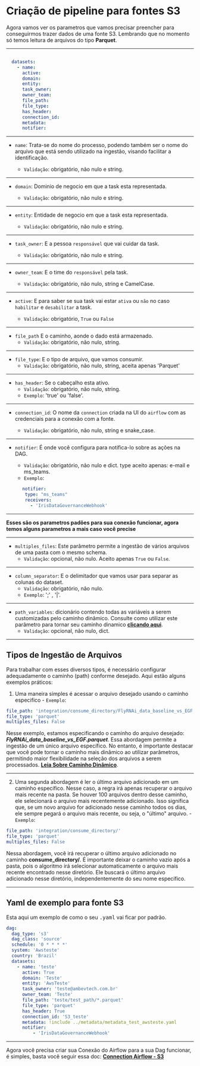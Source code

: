 # Criação de pipeline para fontes S3

Agora vamos ver os parametros que vamos precisar preencher para conseguirmos trazer dados de uma fonte S3. Lembrando que no momento só temos leitura de arquivos do tipo **Parquet**.

---
~~~yaml

  datasets:
    - name: 
      active: 
      domain: 
      entity: 
      task_owner: 
      owner_team:  
      file_path: 
      file_type: 
      has_header: 
      connection_id: 
      metadata:
      notifier:

~~~
---
- ``name``: Trata-se do nome do processo, podendo também ser o nome do arquivo que está sendo utilizado na ingestão, visando facilitar a identificação.

  - ``Validação``: obrigatório, não nulo e string. 
---
- ``domain``: Dominio de negocio em que a task esta representada.

  - ``Validação``: obrigatório, não nulo e string. 
---
- ``entity``: Entidade de negocio em que a task esta representada.

  - ``Validação``: obrigatório, não nulo e string. 
---
- ``task_owner``: E a pessoa ``responsável`` que vai cuidar da task.

  - ``Validação``: obrigatório, não nulo e string.
---
- ``owner_team``: E o time do ``responsável`` pela task. 

  - ``Validação``: obrigatório, não nulo, string e CamelCase.
---

- ``active``: E para saber se sua task vai estar ``ativa`` ou ``não`` no caso ``habilitar`` e ``desabilitar`` a task.

  - ``Validação``: obrigatório, ``True`` ou ``False``
---
- ``file_path`` E o caminho, aonde o dado está armazenado.
	- ``Validação``: obrigatório, não nulo, string.
---

- ``file_type``: E o tipo de arquivo, que vamos consumir.
	- ``Validação``: obrigatório, não nulo, string, aceita apenas 'Parquet'

---
- ``has_header``: Se o cabeçalho esta ativo. 
	- ``Validação``: obrigatório, não nulo, string.
  - ``Exemplo``: 'true' ou 'false'.
---
- ``connection_id``: O nome da ``connection`` criada na UI do ``airflow`` com as credenciais para a conexão com a fonte.

  - ``Validação``: obrigatório, não nulo, string e snake_case.

---
- ``notifier``: É onde você configura para notifica-lo sobre as ações na DAG.

  - ``Validação``: obrigatório, não nulo e dict. type aceito apenas: e-mail e ms_teams.
  - ``Exemplo``:   
 ~~~yaml
       notifier:
        type: "ms_teams"
        receivers:
          - 'IrisDataGovernanceWebhook'
 ~~~~ 
 ---
 **Esses são os parametros padões para sua conexão funcionar, agora temos alguns parametros a mais caso você precise**
 
 ---
- ``multiples_files``: Este parâmetro permite a ingestão de vários arquivos de uma pasta com o mesmo schema.
	- ``Validação``: opcional, não nulo. Aceito apenas ``True`` ou ``False``.
 ---

- ``column_separator``: E o delimitador que vamos usar para separar as colunas do dataset. 
	- ``Validação``: obrigatório, não nulo.
  - ``Exemplo``: ';' , '|'.
 ---
 - ``path_variables``: dicionário contendo todas as variáveis a serem customizadas pelo caminho dinâmico. Consulte como utilizar este parâmetro para tornar seu caminho dinamico [**clicando aqui**](https://iris.ambev.com.br/pt-br/data-ingestion/arq2-0/explanation/dynamic-paths).  
	- ``Validação``: opcional, não nulo, dict.

---
## Tipos de Ingestão de Arquivos


Para trabalhar com esses diversos tipos, é necessário configurar adequadamente o caminho (path) conforme desejado. Aqui estão alguns exemplos práticos:

1. Uma maneira simples é acessar o arquivo desejado usando o caminho especifico - ``Exemplo``:   
 ~~~yaml                         
 file_path: 'integration/consume_directory/FlyRNAi_data_baseline_vs_EGF.parquet'
 file_type: 'parquet'
 multiples_files: False
~~~
Nesse exemplo, estamos especificando o caminho do arquivo desejado: ***FlyRNAi_data_baseline_vs_EGF.parquet***. Essa abordagem permite a ingestão de um único arquivo específico. No entanto, é importante destacar que você pode tornar o caminho mais dinâmico ao utilizar parâmetros, permitindo maior flexibilidade na seleção dos arquivos a serem processados. [**Leia Sobre Caminho Dinâmico**](https://iris.ambev.com.br/pt-br/data-ingestion/arq2-0/explanation/dynamic-paths).

---

2. Uma segunda abordagem é ler o último arquivo adicionado em um caminho específico. Nesse caso, a regra irá apenas recuperar o arquivo mais recente na pasta. Se houver 100 arquivos dentro desse caminho, ele selecionará o arquivo mais recentemente adicionado. Isso significa que, se um novo arquivo for adicionado nesse caminho todos os dias, ele sempre pegará o arquivo mais recente, ou seja, o "último" arquivo. - ``Exemplo``:

 ~~~yaml                         
 file_path: 'integration/consume_directory/'
 file_type: 'parquet'
 multiples_files: False
~~~

Nessa abordagem, você irá recuperar o último arquivo adicionado no caminho **consume_directory/**. É importante deixar o caminho vazio após a pasta, pois o algoritmo irá selecionar automaticamente o arquivo mais recente encontrado nesse diretório. Ele buscará o último arquivo adicionado nesse diretório, independentemente do seu nome específico.

---


## Yaml de exemplo para fonte S3

Esta aqui um exemplo de como o seu <kbd>.yaml</kbd> vai ficar por padrão.

~~~yaml
dag:
  dag_type: 's3'
  dag_class: 'source'
  schedule: '0 * * * *'
  system: 'Awsteste'
  country: 'Brazil'
  datasets:
    - name: 'teste'
      active: True
      domain: 'Teste'
      entity: 'AwsTeste'
      task_owner: 'teste@ambevtech.com.br'
      owner_team: 'Teste'
      file_path: 'teste/test_path/*.parquet'
      file_type: 'parquet'
      has_header: True
      connection_id: 'S3_teste'
      metadata: !include ../metadata/metadata_test_awsteste.yaml
      notifier:
          - 'IrisDataGovernanceWebhook'
~~~

---
Agora você precisa criar sua Conexão do Airflow para a sua Dag funcionar, é simples, basta você seguir essa doc: [**Connection Airflow - S3**](https://iris.ambev.com.br/pt-br/iris-ingestion/getting-started/connection/S3)
